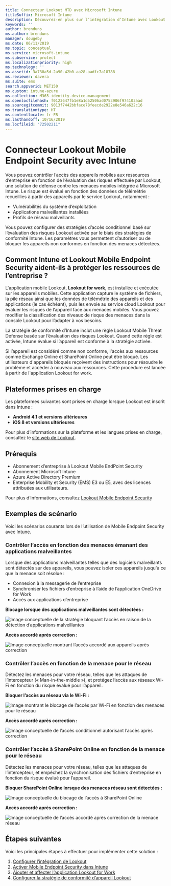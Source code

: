 ```yaml
---
title: Connecteur Lookout MTD avec Microsoft Intune
titleSuffix: Microsoft Intune
description: Découvrez-en plus sur l’intégration d’Intune avec Lookout Mobile Threat Defense (MTD) pour contrôler l’accès des appareils mobiles aux ressources de votre entreprise.
keywords: ''
author: brenduns
ms.author: brenduns
manager: dougeby
ms.date: 06/11/2019
ms.topic: conceptual
ms.service: microsoft-intune
ms.subservice: protect
ms.localizationpriority: high
ms.technology: ''
ms.assetid: 3a730a5d-2a90-42b0-aa28-aadfc7a18788
ms.reviewer: davera
ms.suite: ems
search.appverid: MET150
ms.custom: intune-azure
ms.collection: M365-identity-device-management
ms.openlocfilehash: f0123647fb1e8a1d52506ad0753906f974103aad
ms.sourcegitcommit: 9013f7442bbface78feecde2922e8e546a622c16
ms.translationtype: HT
ms.contentlocale: fr-FR
ms.lasthandoff: 10/16/2019
ms.locfileid: "72502211"
---
```

# <a name="lookout-mobile-endpoint-security-connector-with-intune"></a>Connecteur Lookout Mobile Endpoint Security avec Intune

Vous pouvez contrôler l’accès des appareils mobiles aux ressources d’entreprise en fonction de l’évaluation des risques effectuée par Lookout, une solution de défense contre les menaces mobiles intégrée à Microsoft Intune. Le risque est évalué en fonction des données de télémétrie recueillies à partir des appareils par le service Lookout, notamment :
- Vulnérabilités du système d’exploitation
- Applications malveillantes installées
- Profils de réseau malveillants

Vous pouvez configurer des stratégies d’accès conditionnel basé sur l’évaluation des risques Lookout activée par le biais des stratégies de conformité Intune. Les paramètres vous permettent d’autoriser ou de bloquer les appareils non conformes en fonction des menaces détectées.

## <a name="how-do-intune-and-lookout-mobile-endpoint-security-help-protect-company-resources"></a>Comment Intune et Lookout Mobile Endpoint Security aident-ils à protéger les ressources de l’entreprise ?
L'application mobile Lookout, **Lookout for work**, est installée et exécutée sur les appareils mobiles. Cette application capture le système de fichiers, la pile réseau ainsi que les données de télémétrie des appareils et des applications (le cas échéant), puis les envoie au service cloud Lookout pour évaluer les risques de l’appareil face aux menaces mobiles. Vous pouvez modifier la classification des niveaux de risque des menaces dans la console Lookout pour l’adapter à vos besoins.  

La stratégie de conformité d’Intune inclut une règle Lookout Mobile Threat Defense basée sur l’évaluation des risques Lookout. Quand cette règle est activée, Intune évalue si l’appareil est conforme à la stratégie activée.

Si l’appareil est considéré comme non conforme, l'accès aux ressources comme Exchange Online et SharePoint Online peut être bloqué. Les utilisateurs d'appareils bloqués reçoivent des instructions pour résoudre le problème et accéder à nouveau aux ressources. Cette procédure est lancée à partir de l'application Lookout for work.

## <a name="supported-platforms"></a>Plateformes prises en charge  
Les plateformes suivantes sont prises en charge lorsque Lookout est inscrit dans Intune :
* **Android 4.1 et versions ultérieures**  
* **iOS 8 et versions ultérieures**  

Pour plus d’informations sur la plateforme et les langues prises en charge, consultez le [site web de Lookout](https://personal.support.lookout.com/hc/articles/114094140253).  

## <a name="prerequisites"></a>Prérequis
* Abonnement d’entreprise à Lookout Mobile EndPoint Security  
* Abonnement Microsoft Intune
* Azure Active Directory Premium
* Enterprise Mobility et Security (EMS) E3 ou E5, avec des licences attribuées aux utilisateurs.  

Pour plus d’informations, consultez [Lookout Mobile Endpoint Security](https://www.lookout.com/products/mobile-endpoint-security)

## <a name="sample-scenarios"></a>Exemples de scénario

Voici les scénarios courants lors de l’utilisation de Mobile Endpoint Security avec Intune.

### <a name="control-access-based-on-threats-from-malicious-apps"></a>Contrôler l’accès en fonction des menaces émanant des applications malveillantes
Lorsque des applications malveillantes telles que des logiciels malveillants sont détectés sur des appareils, vous pouvez isoler ces appareils jusqu'à ce que la menace soit résolue :
* Connexion à la messagerie de l’entreprise
* Synchroniser les fichiers d’entreprise à l’aide de l’application OneDrive for Work
* Accès aux applications d’entreprise

**Blocage lorsque des applications malveillantes sont détectées :**

![Image conceptuelle de la stratégie bloquant l’accès en raison de la détection d’applications malveillantes](./media/lookout-mobile-threat-defense-connector/malicious-apps-blocked.png)

**Accès accordé après correction :**

![Image conceptuelle montrant l’accès accordé aux appareils après correction](./media/lookout-mobile-threat-defense-connector/malicious-apps-unblocked.png)

### <a name="control-access-based-on-threat-to-network"></a>Contrôler l’accès en fonction de la menace pour le réseau
Détectez les menaces pour votre réseau, telles que les attaques de l’intercepteur (« Man-in-the-middle »), et protégez l’accès aux réseaux Wi-Fi en fonction du risque évalué pour l’appareil.

**Bloquer l’accès au réseau via le Wi-Fi :**

![Image montrant le blocage de l’accès par Wi-Fi en fonction des menaces pour le réseau](./media/lookout-mobile-threat-defense-connector/network-wifi-blocked.png)

**Accès accordé après correction :**

![Image conceptuelle de l’accès conditionnel autorisant l’accès après correction](./media/lookout-mobile-threat-defense-connector/network-wifi-unblocked.png)
### <a name="control-access-to-sharepoint-online-based-on-threat-to-network"></a>Contrôler l’accès à SharePoint Online en fonction de la menace pour le réseau

Détectez les menaces pour votre réseau, telles que les attaques de l’intercepteur, et empêchez la synchronisation des fichiers d’entreprise en fonction du risque évalué pour l’appareil.

**Bloquer SharePoint Online lorsque des menaces réseau sont détectées :**

![Image conceptuelle du blocage de l’accès à SharePoint Online](./media/lookout-mobile-threat-defense-connector/network-spo-blocked.png)


**Accès accordé après correction :**

![Image conceptuelle de l’accès accordé après correction de la menace réseau](./media/lookout-mobile-threat-defense-connector/network-spo-unblocked.png)

## <a name="next-steps"></a>Étapes suivantes
Voici les principales étapes à effectuer pour implémenter cette solution :
1. [Configurer l’intégration de Lookout](lookout-mtd-connector-integration.md)
2. [Activer Mobile Endpoint Security dans Intune](mtd-connector-enable.md)
3. [Ajouter et affecter l’application Lookout for Work](mtd-apps-ios-app-configuration-policy-add-assign.md)
4. [Configurer la stratégie de conformité d’appareil Lookout](mtd-device-compliance-policy-create.md)
